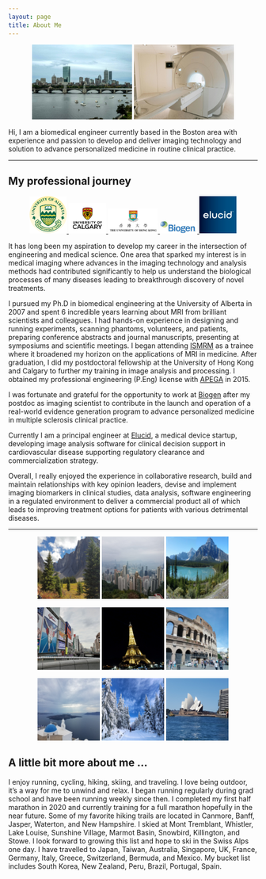 ```yaml
---
layout: page
title: About Me
---
```


<p align="middle">
<img src="/assets/img/Boston_resized.jpg" alt="Boston" style="width:40%; height50%;">
<img src="/assets/img/MRI_scanner_resized.jpg" alt="MRI" style="width:40%; height:50%;">
</p>

Hi, I am a biomedical engineer currently based in the Boston area with experience and passion to develop and deliver imaging technology and solution to advance personalized medicine in routine clinical practice.

---
## **My professional journey**
<p align="middle">
<a href="https://www.ualberta.ca">
    <img src="/assets/img/SodiumMRI/UofA_logo.png" alt="ualberta" style="width:15%; height15%;">
</a>
<a href="https://www.ucalgary.ca">
    <img src="/assets/img/DTI_rsfMRI/UC-vert-rgb.jpg" alt="ucalgary" style="width:15%; height15%;">
</a>
<a href="https://www.hku.hk">
    <img src="/assets/img/hku-logo.jpg" alt="hku" style="width:20%; height20%;">
</a>
<a href="https://www.biogen.com">
    <img src="/assets/img/MSPATHS/biogenlogo.jpeg" alt="biogen" style="width:15%; height15%;">
</a>
<a href="https://www.elucid.com">
    <img src="/assets/img/Elucid/Elucid_logo.jpg" alt="elucid" style="width:15%; height15%;">
</a>
</p>

It has long been my aspiration to develop my career in the intersection of engineering and medical science. One area that sparked my interest is in medical imaging where advances in the imaging technology and analysis methods had contributed significantly to help us understand the biological processes of many diseases leading to breakthrough discovery of novel treatments.

I pursued my Ph.D in biomedical engineering at the University of Alberta in 2007 and spent 6 incredible years learning about MRI from brilliant scientists and colleagues. I had hands-on experience in designing and running experiments, scanning phantoms, volunteers, and patients, preparing conference abstracts and journal manuscripts, presenting at symposiums and scientific meetings. I began attending [ISMRM](https://www.ismrm.org/) as a trainee where it broadened my horizon on the applications of MRI in medicine. After graduation, I did my postdoctoral fellowship at the University of Hong Kong and Calgary to further my training in image analysis and processing. I obtained my professional engineering (P.Eng) license with [APEGA](https://www.apega.ca/) in 2015.

I was fortunate and grateful for the opportunity to work at [Biogen](https://www.biogen.com) after my postdoc as imaging scientist to contribute in the launch and operation of a real-world evidence generation program to advance personalized medicine in multiple sclerosis clinical practice. 

Currently I am a principal engineer at [Elucid](https://www.elucid.com), a medical device startup, developing image analysis software for clinical decision support in cardiovascular disease supporting regulatory clearance and commercialization strategy.

Overall, I really enjoyed the experience in collaborative research, build and maintain relationships with key opinion leaders, devise and implement imaging biomarkers in clinical studies, data analysis, software engineering in a regulated environment to deliver a commercial product all of which leads to improving treatment options for patients with various detrimental diseases. 

---
<p align="middle">
<img src="/assets/img/leisure/Hiking_res.jpg" alt="Hiking" style="width:25%; height:25%;">
<img src="/assets/img/leisure/HongKong_res.jpg" alt="Hong Kong" style="width:25%; height:25%;">
<img src="/assets/img/leisure/national-park-res.jpg" alt="National Park" style="width:25%; height:25%;">
</p>
<p align="middle">
<img src="/assets/img/leisure/Osaka_res.jpg" alt="Osaka" style="width:25%; height:25%;">
<img src="/assets/img/leisure/Paris_res.jpg" alt="Paris" style="width:25%; height:25%;">
<img src="/assets/img/leisure/Rome_res.jpg" alt="Rome" style="width:25%; height:25%;">
</p>
<p align="middle">
<img src="/assets/img/leisure/Santorini_res.jpg" alt="Santorini" style="width:25%; height:25%;">
<img src="/assets/img/leisure/skiing-res.jpg" alt="skiing" style="width:25%; height:25%;">
<img src="/assets/img/leisure/Sydney_res.jpg" alt="Sydney" style="width:25%; height:25%;">
</p>

## **A little bit more about me ...**
I enjoy running, cycling, hiking, skiing, and traveling. I love being outdoor, it’s a way for me to unwind and relax. I began running regularly during grad school and have been running weekly since then. I completed my first half marathon in 2020 and currently training for a full marathon hopefully in the near future. Some of my favorite hiking trails are located in Canmore, Banff, Jasper, Waterton, and New Hampshire. I skied at Mont Tremblant, Whistler, Lake Louise, Sunshine Village, Marmot Basin, Snowbird, Killington, and Stowe. I look forward to growing this list and hope to ski in the Swiss Alps one day. I have travelled to Japan, Taiwan, Australia, Singapore, UK, France, Germany, Italy, Greece, Switzerland, Bermuda, and Mexico. My bucket list includes South Korea, New Zealand, Peru, Brazil, Portugal, Spain.